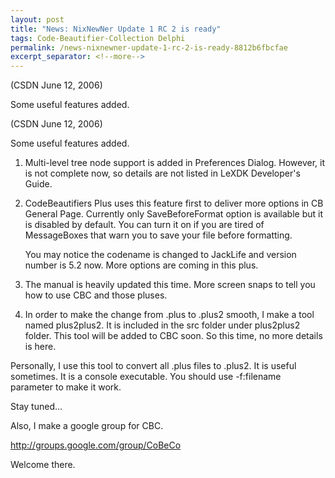 ```yaml
---
layout: post
title: "News: NixNewNer Update 1 RC 2 is ready"
tags: Code-Beautifier-Collection Delphi
permalink: /news-nixnewner-update-1-rc-2-is-ready-8812b6fbcfae
excerpt_separator: <!--more-->
---
```

(CSDN June 12, 2006)

Some useful features added.
<!--more-->

(CSDN June 12, 2006)

Some useful features added.

1. Multi-level tree node support is added in Preferences Dialog. However, it is not complete now, so details are not listed in LeXDK Developer's Guide.
1. CodeBeautifiers Plus uses this feature first to deliver more options in CB General Page. Currently only SaveBeforeFormat option is available but it is disabled by default. You can turn it on if you are tired of MessageBoxes that warn you to save your file before formatting.

   You may notice the codename is changed to JackLife and version number is 5.2 now. More options are coming in this plus.

1. The manual is heavily updated this time. More screen snaps to tell you how to use CBC and those pluses.
1. In order to make the change from .plus to .plus2 smooth, I make a tool named plus2plus2. It is included in the src folder under plus2plus2 folder. This tool will be added to CBC soon. So this time, no more details is here.

Personally, I use this tool to convert all .plus files to .plus2. It is useful sometimes. It is a console executable. You should use -f:filename parameter to make it work.

Stay tuned…

Also, I make a google group for CBC.

http://groups.google.com/group/CoBeCo

Welcome there.
